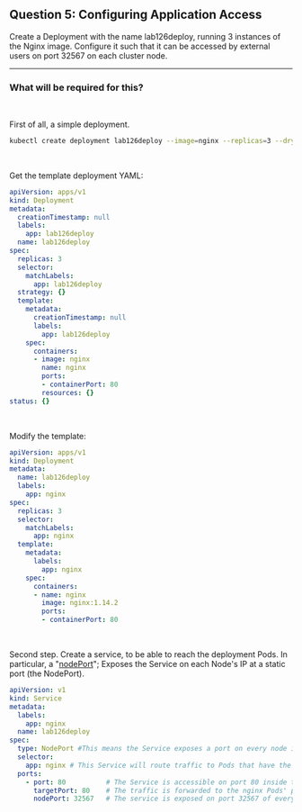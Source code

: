 ## Question 5: Configuring Application Access
Create a Deployment with the name lab126deploy, running 3 instances of the Nginx image.
Configure it such that it can be accessed by external users on port 32567 on each cluster node.

-----------------------------------------------------------------------------------


### What will be required for this?

&nbsp;

First of all, a simple deployment.

```bash
kubectl create deployment lab126deploy --image=nginx --replicas=3 --dry-run=client -o yaml
```

&nbsp;

Get the template deployment YAML:
```YAML
apiVersion: apps/v1
kind: Deployment
metadata:
  creationTimestamp: null
  labels:
    app: lab126deploy
  name: lab126deploy
spec:
  replicas: 3
  selector:
    matchLabels:
      app: lab126deploy
  strategy: {}
  template:
    metadata:
      creationTimestamp: null
      labels:
        app: lab126deploy
    spec:
      containers:
      - image: nginx
        name: nginx
        ports:
        - containerPort: 80
        resources: {}
status: {}
```

&nbsp;

Modify the template:
```YAML
apiVersion: apps/v1
kind: Deployment
metadata:
  name: lab126deploy
  labels:
    app: nginx
spec:
  replicas: 3
  selector:
    matchLabels:
      app: nginx
  template:
    metadata:
      labels:
        app: nginx
    spec:
      containers:
      - name: nginx
        image: nginx:1.14.2
        ports:
        - containerPort: 80
```

&nbsp;

Second step. Create a service, to be able to reach the deployment Pods.
In particular, a "[nodePort](https://kubernetes.io/docs/concepts/services-networking/service/#type-nodeport)"; Exposes the Service on each Node's IP at a static port (the NodePort).

```YAML
apiVersion: v1
kind: Service
metadata:
  labels:
    app: nginx
  name: lab126deploy
spec:
  type: NodePort #This means the Service exposes a port on every node in the cluster.
  selector:
    app: nginx # This Service will route traffic to Pods that have the label app: nginx.
  ports:
    - port: 80          # The Service is accessible on port 80 inside the cluster
      targetPort: 80    # The traffic is forwarded to the nginx Pods' port 80
      nodePort: 32567   # The service is exposed on port 32567 of every node.
```





